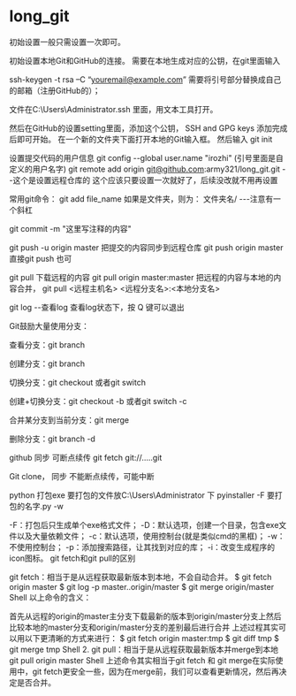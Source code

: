 # long_git

初始设置一般只需设置一次即可。

初始设置本地Git和GitHub的连接。
需要在本地生成对应的公钥，在git里面输入

ssh-keygen  -t rsa –C “youremail@example.com” 需要将引号部分替换成自己的邮箱（注册GitHub的）；

文件在C:\Users\Administrator\.ssh  里面，用文本工具打开。

然后在GitHub的设置setting里面，添加这个公钥， SSH and GPG keys
添加完成后即可开始。
在一个新的文件夹下面打开本地的Git输入框。
然后输入 
git init

设置提交代码的用户信息 
git config --global user.name "irozhi" (引号里面是自定义的用户名字)
git remote add origin git@github.com:army321/long_git.git  --这个是设置远程仓库的  这个应该只要设置一次就好了，后续没改就不用再设置


常用git命令：
git add file_name   如果是文件夹，则为：  文件夹名/    ---注意有一个斜杠

git commit -m "这里写注释的内容"

git push -u origin master  把提交的内容同步到远程仓库
git push  origin master   直接git push 也可

git pull 下载远程的内容
git pull origin master:master   把远程的内容与本地的内容合并，  git pull <远程主机名> <远程分支名>:<本地分支名>

git log --查看log 查看log状态下，按 Q 键可以退出


Git鼓励大量使用分支：

查看分支：git branch

创建分支：git branch <name>

切换分支：git checkout <name>或者git switch <name>

创建+切换分支：git checkout -b <name>或者git switch -c <name>

合并某分支到当前分支：git merge <name>

删除分支：git branch -d <name>

github 同步 可断点续传
git fetch git://…..git

Git clone，  同步 不能断点续传，可能中断



python 打包exe
要打包的文件放C:\Users\Administrator 下
pyinstaller -F 要打包的名字.py -w

-F：打包后只生成单个exe格式文件；
-D：默认选项，创建一个目录，包含exe文件以及大量依赖文件；
-c：默认选项，使用控制台(就是类似cmd的黑框)；
-w：不使用控制台；
-p：添加搜索路径，让其找到对应的库；
-i：改变生成程序的icon图标。
git fetch和git pull的区别

git fetch：相当于是从远程获取最新版本到本地，不会自动合并。
$ git fetch origin master
$ git log -p master..origin/master
$ git merge origin/master
Shell
以上命令的含义：

首先从远程的origin的master主分支下载最新的版本到origin/master分支上然后比较本地的master分支和origin/master分支的差别最后进行合并
上述过程其实可以用以下更清晰的方式来进行：
$ git fetch origin master:tmp
$ git diff tmp 
$ git merge tmp
Shell
2. git pull：相当于是从远程获取最新版本并merge到本地 
git pull origin master
Shell
上述命令其实相当于git fetch 和 git merge在实际使用中，git fetch更安全一些，因为在merge前，我们可以查看更新情况，然后再决定是否合并。

